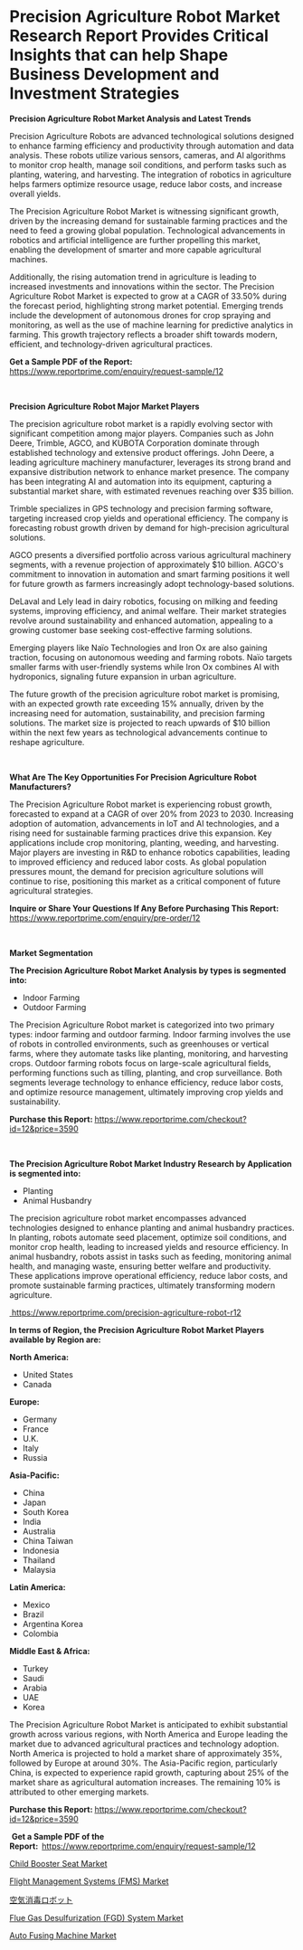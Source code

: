 <p><h1>Precision Agriculture Robot Market Research Report Provides Critical Insights that can help Shape Business Development and Investment Strategies</h1></p><p><strong>Precision Agriculture Robot Market Analysis and Latest Trends</strong></p>
<p><p>Precision Agriculture Robots are advanced technological solutions designed to enhance farming efficiency and productivity through automation and data analysis. These robots utilize various sensors, cameras, and AI algorithms to monitor crop health, manage soil conditions, and perform tasks such as planting, watering, and harvesting. The integration of robotics in agriculture helps farmers optimize resource usage, reduce labor costs, and increase overall yields.</p><p>The Precision Agriculture Robot Market is witnessing significant growth, driven by the increasing demand for sustainable farming practices and the need to feed a growing global population. Technological advancements in robotics and artificial intelligence are further propelling this market, enabling the development of smarter and more capable agricultural machines. </p><p>Additionally, the rising automation trend in agriculture is leading to increased investments and innovations within the sector. The Precision Agriculture Robot Market is expected to grow at a CAGR of 33.50% during the forecast period, highlighting strong market potential. Emerging trends include the development of autonomous drones for crop spraying and monitoring, as well as the use of machine learning for predictive analytics in farming. This growth trajectory reflects a broader shift towards modern, efficient, and technology-driven agricultural practices.</p></p>
<p><strong>Get a Sample PDF of the Report:&nbsp;</strong> <a href="https://www.reportprime.com/enquiry/request-sample/12">https://www.reportprime.com/enquiry/request-sample/12</a></p>
<p>&nbsp;</p>
<p><strong>Precision Agriculture Robot Major Market Players</strong></p>
<p><p>The precision agriculture robot market is a rapidly evolving sector with significant competition among major players. Companies such as John Deere, Trimble, AGCO, and KUBOTA Corporation dominate through established technology and extensive product offerings. John Deere, a leading agriculture machinery manufacturer, leverages its strong brand and expansive distribution network to enhance market presence. The company has been integrating AI and automation into its equipment, capturing a substantial market share, with estimated revenues reaching over $35 billion.</p><p>Trimble specializes in GPS technology and precision farming software, targeting increased crop yields and operational efficiency. The company is forecasting robust growth driven by demand for high-precision agricultural solutions.</p><p>AGCO presents a diversified portfolio across various agricultural machinery segments, with a revenue projection of approximately $10 billion. AGCO's commitment to innovation in automation and smart farming positions it well for future growth as farmers increasingly adopt technology-based solutions.</p><p>DeLaval and Lely lead in dairy robotics, focusing on milking and feeding systems, improving efficiency, and animal welfare. Their market strategies revolve around sustainability and enhanced automation, appealing to a growing customer base seeking cost-effective farming solutions.</p><p>Emerging players like Naïo Technologies and Iron Ox are also gaining traction, focusing on autonomous weeding and farming robots. Naïo targets smaller farms with user-friendly systems while Iron Ox combines AI with hydroponics, signaling future expansion in urban agriculture.</p><p>The future growth of the precision agriculture robot market is promising, with an expected growth rate exceeding 15% annually, driven by the increasing need for automation, sustainability, and precision farming solutions. The market size is projected to reach upwards of $10 billion within the next few years as technological advancements continue to reshape agriculture.</p></p>
<p>&nbsp;</p>
<p><strong>What Are The Key Opportunities For Precision Agriculture Robot Manufacturers?</strong></p>
<p><p>The Precision Agriculture Robot market is experiencing robust growth, forecasted to expand at a CAGR of over 20% from 2023 to 2030. Increasing adoption of automation, advancements in IoT and AI technologies, and a rising need for sustainable farming practices drive this expansion. Key applications include crop monitoring, planting, weeding, and harvesting. Major players are investing in R&D to enhance robotics capabilities, leading to improved efficiency and reduced labor costs. As global population pressures mount, the demand for precision agriculture solutions will continue to rise, positioning this market as a critical component of future agricultural strategies.</p></p>
<p><strong>Inquire or Share Your Questions If Any Before Purchasing This Report:</strong> <a href="https://www.reportprime.com/enquiry/pre-order/12">https://www.reportprime.com/enquiry/pre-order/12</a></p>
<p>&nbsp;</p>
<p><strong>Market Segmentation</strong></p>
<p><strong>The Precision Agriculture Robot Market Analysis by types is segmented into:</strong></p>
<p><ul><li>Indoor Farming</li><li>Outdoor Farming</li></ul></p>
<p><p>The Precision Agriculture Robot market is categorized into two primary types: indoor farming and outdoor farming. Indoor farming involves the use of robots in controlled environments, such as greenhouses or vertical farms, where they automate tasks like planting, monitoring, and harvesting crops. Outdoor farming robots focus on large-scale agricultural fields, performing functions such as tilling, planting, and crop surveillance. Both segments leverage technology to enhance efficiency, reduce labor costs, and optimize resource management, ultimately improving crop yields and sustainability.</p></p>
<p><strong>Purchase this Report:&nbsp;</strong><a href="https://www.reportprime.com/checkout?id=12&price=3590">https://www.reportprime.com/checkout?id=12&price=3590</a></p>
<p>&nbsp;</p>
<p><strong>The Precision Agriculture Robot Market Industry Research by Application is segmented into:</strong></p>
<p><ul><li>Planting</li><li>Animal Husbandry</li></ul></p>
<p><p>The precision agriculture robot market encompasses advanced technologies designed to enhance planting and animal husbandry practices. In planting, robots automate seed placement, optimize soil conditions, and monitor crop health, leading to increased yields and resource efficiency. In animal husbandry, robots assist in tasks such as feeding, monitoring animal health, and managing waste, ensuring better welfare and productivity. These applications improve operational efficiency, reduce labor costs, and promote sustainable farming practices, ultimately transforming modern agriculture.</p></p>
<p><a href="https://www.reportprime.com/precision-agriculture-robot-r12">&nbsp;https://www.reportprime.com/precision-agriculture-robot-r12</a></p>
<p><strong>In terms of Region, the Precision Agriculture Robot Market Players available by Region are:</strong></p>
<p>
    <p> <strong> North America: </strong>
        <ul>
            <li>United States</li>
            <li>Canada</li>
        </ul>
        </p> 
    <p> <strong> Europe: </strong>
        <ul>
            <li>Germany</li>
            <li>France</li>
            <li>U.K.</li>
            <li>Italy</li>
            <li>Russia</li>
        </ul>
        </p> 
    <p> <strong> Asia-Pacific: </strong>
        <ul>
            <li>China</li>
            <li>Japan</li>
            <li>South Korea</li>
            <li>India</li>
            <li>Australia</li>
            <li>China Taiwan</li>
            <li>Indonesia</li>
            <li>Thailand</li>
            <li>Malaysia</li>
        </ul>
        </p> 
    <p> <strong> Latin America: </strong>
        <ul>
            <li>Mexico</li>
            <li>Brazil</li>
            <li>Argentina Korea</li>
            <li>Colombia</li>
        </ul>
        </p> 
    <p> <strong> Middle East & Africa: </strong>
        <ul>
            <li>Turkey</li>
            <li>Saudi</li>
            <li>Arabia</li>
            <li>UAE</li>
            <li>Korea</li>
        </ul>
    </p>
    </p>
<p><p>The Precision Agriculture Robot Market is anticipated to exhibit substantial growth across various regions, with North America and Europe leading the market due to advanced agricultural practices and technology adoption. North America is projected to hold a market share of approximately 35%, followed by Europe at around 30%. The Asia-Pacific region, particularly China, is expected to experience rapid growth, capturing about 25% of the market share as agricultural automation increases. The remaining 10% is attributed to other emerging markets.</p></p>
<p><strong>Purchase this Report: </strong><a href="https://www.reportprime.com/checkout?id=12&price=3590">https://www.reportprime.com/checkout?id=12&price=3590</a></p>
<p>&nbsp;<strong>Get a Sample PDF of the Report:&nbsp;&nbsp;</strong><a href="https://www.reportprime.com/enquiry/request-sample/12">https://www.reportprime.com/enquiry/request-sample/12</a></p>
<p><strong></strong></p>
<p><p><a href="https://issuu.com/reportprime-2/docs/child-booster-seat-market-size-2030_7766e41a47dc61">Child Booster Seat Market</a></p><p><a href="https://medium.com/@ransomohns/flight-management-systems-fms-market-share-market-analysis-growth-trends-forecasts-for-75f8ecc5f877">Flight Management Systems (FMS) Market</a></p><p><a href="https://medium.com/@alonzomoenrt8956/%E3%82%A8%E3%82%A2%E6%B6%88%E6%AF%92%E3%83%AD%E3%83%9C%E3%83%83%E3%83%88%E5%B8%82%E5%A0%B4-%E3%82%B0%E3%83%AD%E3%83%BC%E3%83%90%E3%83%AB%E3%81%8A%E3%82%88%E3%81%B3%E5%9C%B0%E5%9F%9F%E5%88%86%E6%9E%90-%E3%82%A8%E3%83%B3%E3%83%89%E3%83%A6%E3%83%BC%E3%82%B6%E3%83%BC-%E8%A3%BD%E5%93%81-%E5%9C%B0%E5%9F%9F%E3%81%AB%E7%84%A6%E7%82%B9%E3%82%92%E5%BD%93%E3%81%A6%E3%81%9F%E5%88%86%E6%9E%90%E3%81%A8%E4%BA%88%E6%B8%AC-2024-2031%E5%B9%B4-5190cb95729c">空気消毒ロボット</a></p><p><a href="https://medium.com/@richard_ellings/future-of-innovation-global-flue-gas-desulfurization-fgd-system-market-growth-and-opportunities-4b671b3e6328">Flue Gas Desulfurization (FGD) System Market</a></p><p><a href="https://issuu.com/reportprime-2/docs/auto-fusing-machine-market-size-203_51be7ee78cac05">Auto Fusing Machine Market</a></p></p>